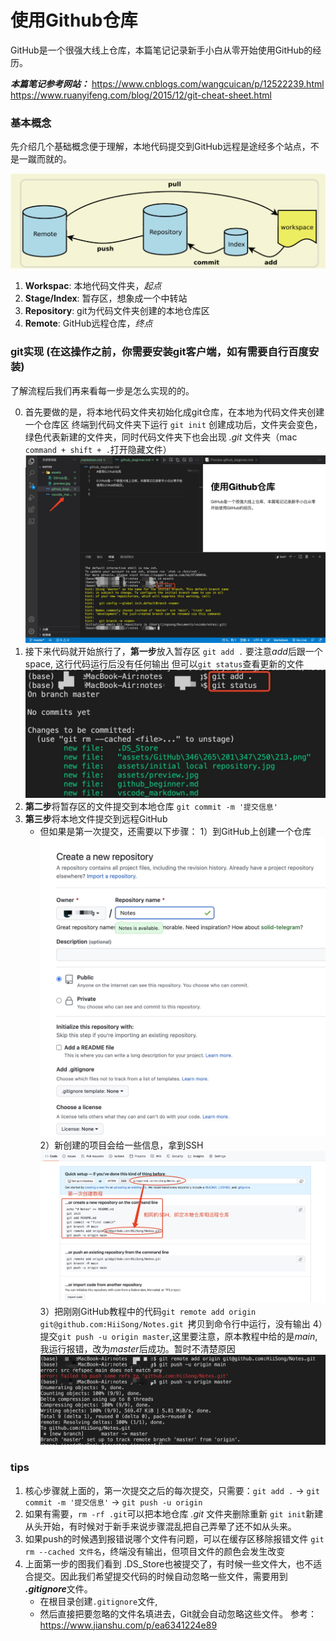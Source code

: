 # 使用Github仓库

GitHub是一个很强大线上仓库，本篇笔记记录新手小白从零开始使用GitHub的经历。

***本篇笔记参考网站：***
https://www.cnblogs.com/wangcuican/p/12522239.html
https://www.ruanyifeng.com/blog/2015/12/git-cheat-sheet.html

### 基本概念

先介绍几个基础概念便于理解，本地代码提交到GitHub远程是途经多个站点，不是一蹴而就的。

![](assets/GitHub流程.png)

1. **Workspac**: 本地代码文件夹，*起点*
2. **Stage/Index**: 暂存区，想象成一个中转站
3. **Repository**: git为代码文件夹创建的本地仓库区
4. **Remote**: GitHub远程仓库，*终点*

### git实现 (在这操作之前，你需要安装git客户端，如有需要自行百度安装)
了解流程后我们再来看每一步是怎么实现的的。

0. 首先要做的是，将本地代码文件夹初始化成git仓库，在本地为代码文件夹创建一个仓库区
   终端到代码文件夹下运行 `git init`
   创建成功后，文件夹会变色，绿色代表新建的文件夹，同时代码文件夹下也会出现 *.git* 文件夹（mac `command + shift + .`打开隐藏文件）
   ![](assets/initial%20local%20repository.jpg)
1. 接下来代码就开始旅行了，**第一步**放入暂存区
   `git add .` 要注意*add*后跟一个space, 这行代码运行后没有任何输出
   但可以`git status`查看更新的文件
   ![](assets/gitadd.jpg)
2. **第二步**将暂存区的文件提交到本地仓库
   `git commit -m '提交信息'`
3. **第三步**将本地文件提交到远程GitHub
   - 但如果是第一次提交，还需要以下步骤：
     1）到GitHub上创建一个仓库
     ![](assets/creatgithub.jpg)
     2）新创建的项目会给一些信息，拿到SSH
     ![](assets/tutorialGitHub.jpg)
    3）把刚刚GitHub教程中的代码`git remote add origin git@github.com:HiiSong/Notes.git `拷贝到命令行中运行，没有输出
    4）提交`git push -u origin master`,这里要注意，原本教程中给的是*main*,我运行报错，改为*master*后成功。暂时不清楚原因
    ![](assets/pushgithub.jpg)

### tips
1. 核心步骤就上面的，第一次提交之后的每次提交，只需要：`git add .` -> `git commit -m '提交信息'` -> `git push -u origin`
2. 如果有需要，`rm -rf .git`可以把本地仓库 *.git* 文件夹删除重新 `git init`新建从头开始，有时候对于新手来说步骤混乱把自己弄晕了还不如从头来。
3. 如果push的时候遇到报错说哪个文件有问题，可以在缓存区移除报错文件 `git rm --cached 文件名`，终端没有输出，但项目文件的颜色会发生改变
4. 上面第一步的图我们看到 .DS_Store也被提交了，有时候一些文件大，也不适合提交。因此我们希望提交代码的时候自动忽略一些文件，需要用到 ***.gitignore***文件。
   - 在根目录创建`.gitignore`文件,
   - 然后直接把要忽略的文件名填进去，Git就会自动忽略这些文件。
  参考：https://www.jianshu.com/p/ea6341224e89
   